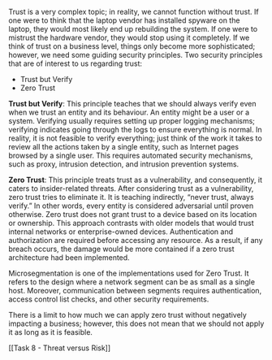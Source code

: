 Trust is a very complex topic; in reality, we cannot function without trust. If one were to think that the laptop vendor has installed spyware on the laptop, they would most likely end up rebuilding the system. If one were to mistrust the hardware vendor, they would stop using it completely. If we think of trust on a business level, things only become more sophisticated; however, we need some guiding security principles. Two security principles that are of interest to us regarding trust:

- Trust but Verify
- Zero Trust

**Trust but Verify**: This principle teaches that we should always verify even when we trust an entity and its behaviour. An entity might be a user or a system. Verifying usually requires setting up proper logging mechanisms; verifying indicates going through the logs to ensure everything is normal. In reality, it is not feasible to verify everything; just think of the work it takes to review all the actions taken by a single entity, such as Internet pages browsed by a single user. This requires automated security mechanisms, such as proxy, intrusion detection, and intrusion prevention systems.

**Zero Trust**: This principle treats trust as a vulnerability, and consequently, it caters to insider-related threats. After considering trust as a vulnerability, zero trust tries to eliminate it. It is teaching indirectly, “never trust, always verify.” In other words, every entity is considered adversarial until proven otherwise. Zero trust does not grant trust to a device based on its location or ownership. This approach contrasts with older models that would trust internal networks or enterprise-owned devices. Authentication and authorization are required before accessing any resource. As a result, if any breach occurs, the damage would be more contained if a zero trust architecture had been implemented.

Microsegmentation is one of the implementations used for Zero Trust. It refers to the design where a network segment can be as small as a single host. Moreover, communication between segments requires authentication, access control list checks, and other security requirements.  

There is a limit to how much we can apply zero trust without negatively impacting a business; however, this does not mean that we should not apply it as long as it is feasible.

[[Task 8 - Threat versus Risk]]